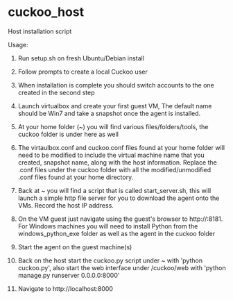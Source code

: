 # cuckoo_host
Host installation script

Usage:

1) Run setup.sh on fresh Ubuntu/Debian install

2) Follow prompts to create a local Cuckoo user

3) When installation is complete you should switch accounts to the one created in the second step

4) Launch virtualbox and create your first guest VM, The default name should be Win7 and take a snapshot once the agent is installed.

5) At your home folder (~) you will find various files/folders/tools, the cuckoo folder is under here as well

6) The virtaulbox.conf and cuckoo.conf files found at your home folder will need to be modified to include the virtual machine name that you created, snapshot name, along with the host information. Replace the .conf files under the cuckoo folder with all the modified/unmodified .conf files found at your home directory.

7) Back at ~ you will find a script that is called start_server.sh, this will launch a simple http file server for you to download the agent onto the VMs. Record the host IP address.

8) On the VM guest just navigate using the guest's browser to http://<host ip>:8181. For Windows machines you will need to install Python from the windows_python_exe folder as well as the agent in the cuckoo folder

9) Start the agent on the guest machine(s)

10) Back on the host start the cuckoo.py script under ~ with 'python cuckoo.py', also start the web interface under /cuckoo/web with 'python manage.py runserver 0.0.0.0:8000'

11) Navigate to http://localhost:8000 
